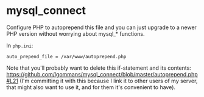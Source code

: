 # mysql_connect

Configure PHP to autoprepend this file and you can just upgrade to a newer PHP version without worrying about mysql_\* functions.

In `php.ini`:

    auto_prepend_file = /var/www/autoprepend.php

Note that you'll probably want to delete this if-statement and its contents: https://github.com/lgommans/mysql_connect/blob/master/autoprepend.php#L21 (I'm committing it with this because I link it to other users of my server, that might also want to use it, and for them it's convenient to have).

